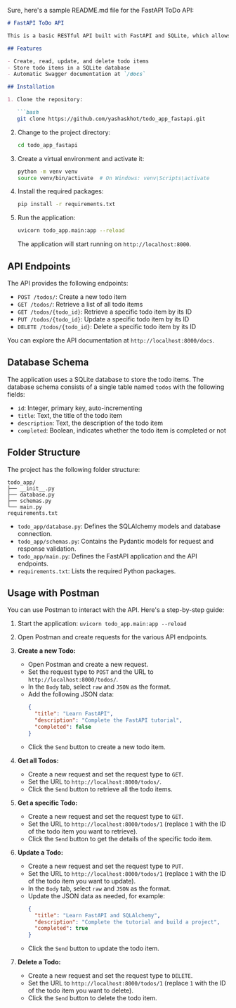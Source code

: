Sure, here's a sample README.md file for the FastAPI ToDo API:

```markdown
# FastAPI ToDo API

This is a basic RESTful API built with FastAPI and SQLite, which allows users to manage a simple "To-Do List" application.

## Features

- Create, read, update, and delete todo items
- Store todo items in a SQLite database
- Automatic Swagger documentation at `/docs`

## Installation

1. Clone the repository:

   ```bash
   git clone https://github.com/yashaskhot/todo_app_fastapi.git
   ```

2. Change to the project directory:

   ```bash
   cd todo_app_fastapi
   ```

3. Create a virtual environment and activate it:

   ```bash
   python -m venv venv
   source venv/bin/activate  # On Windows: venv\Scripts\activate
   ```

4. Install the required packages:

   ```bash
   pip install -r requirements.txt
   ```

5. Run the application:

   ```bash
   uvicorn todo_app.main:app --reload
   ```

   The application will start running on `http://localhost:8000`.

## API Endpoints

The API provides the following endpoints:

- `POST /todos/`: Create a new todo item
- `GET /todos/`: Retrieve a list of all todo items
- `GET /todos/{todo_id}`: Retrieve a specific todo item by its ID
- `PUT /todos/{todo_id}`: Update a specific todo item by its ID
- `DELETE /todos/{todo_id}`: Delete a specific todo item by its ID

You can explore the API documentation at `http://localhost:8000/docs`.

## Database Schema

The application uses a SQLite database to store the todo items. The database schema consists of a single table named `todos` with the following fields:

- `id`: Integer, primary key, auto-incrementing
- `title`: Text, the title of the todo item
- `description`: Text, the description of the todo item
- `completed`: Boolean, indicates whether the todo item is completed or not

## Folder Structure

The project has the following folder structure:

```
todo_app/
├── __init__.py
├── database.py
├── schemas.py
└── main.py
requirements.txt
```

- `todo_app/database.py`: Defines the SQLAlchemy models and database connection.
- `todo_app/schemas.py`: Contains the Pydantic models for request and response validation.
- `todo_app/main.py`: Defines the FastAPI application and the API endpoints.
- `requirements.txt`: Lists the required Python packages.

## Usage with Postman

You can use Postman to interact with the API. Here's a step-by-step guide:

1. Start the application: `uvicorn todo_app.main:app --reload`
2. Open Postman and create requests for the various API endpoints.


1. **Create a new Todo:**
   - Open Postman and create a new request.
   - Set the request type to `POST` and the URL to `http://localhost:8000/todos/`.
   - In the `Body` tab, select `raw` and `JSON` as the format.
   - Add the following JSON data:
     ```json
     {
       "title": "Learn FastAPI",
       "description": "Complete the FastAPI tutorial",
       "completed": false
     }
     ```
   - Click the `Send` button to create a new todo item.

2. **Get all Todos:**
   - Create a new request and set the request type to `GET`.
   - Set the URL to `http://localhost:8000/todos/`.
   - Click the `Send` button to retrieve all the todo items.

3. **Get a specific Todo:**
   - Create a new request and set the request type to `GET`.
   - Set the URL to `http://localhost:8000/todos/1` (replace `1` with the ID of the todo item you want to retrieve).
   - Click the `Send` button to get the details of the specific todo item.

4. **Update a Todo:**
   - Create a new request and set the request type to `PUT`.
   - Set the URL to `http://localhost:8000/todos/1` (replace `1` with the ID of the todo item you want to update).
   - In the `Body` tab, select `raw` and `JSON` as the format.
   - Update the JSON data as needed, for example:
     ```json
     {
       "title": "Learn FastAPI and SQLAlchemy",
       "description": "Complete the tutorial and build a project",
       "completed": true
     }
     ```
   - Click the `Send` button to update the todo item.

5. **Delete a Todo:**
   - Create a new request and set the request type to `DELETE`.
   - Set the URL to `http://localhost:8000/todos/1` (replace `1` with the ID of the todo item you want to delete).
   - Click the `Send` button to delete the todo item.

